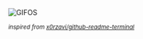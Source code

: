 <div align="justify">
<picture>
    <source media="(prefers-color-scheme: dark)" srcset="https://i.ibb.co/HCBzyH0/output-gif.gif">
    <source media="(prefers-color-scheme: light)" srcset="https://i.ibb.co/HCBzyH0/output-gif.gif">
    <img alt="GIFOS" src="https://i.ibb.co/HCBzyH0/output-gif.gif">
</picture>

<sub><i>inspired from [x0rzavi/github-readme-terminal](https://github.com/x0rzavi/github-readme-terminal)</i></sub>

</div>

<!-- Image deletion URL: https://ibb.co/0KmMLGk/c0746969efbf149b8534c5a1a46ca197 -->